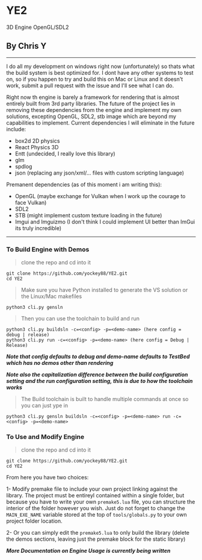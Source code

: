 # YE2

3D Engine OpenGL/SDL2

## By Chris Y

---

I do all my development on windows right now (unfortunately) so thats what the build system is best optimized for. I dont have
any other systems to test on, so if you happen to try and build this on Mac or Linux and it doesn't work, submit a pull request with the issue and I'll see what I can do.

Right now th engine is barely a framework for rendering that is almost entirely built from 3rd party libraries. The future of the project lies in
removing these dependencies from the engine and implement my own solutions, excepting OpenGL, SDL2, stb image which are beyond my capabilities to implement. Current dependencies I will eliminate in the future include:

- box2d 2D physics
- React Physics 3D
- Entt (undecided, I really love this library)
- glm
- spdlog
- json (replacing any json/xml/... files with custom scripting language)

Premanent dependencies (as of this moment i am writing this):

- OpenGL (maybe exchange for Vulkan when I work up the courage to face Vulkan)
- SDL2
- STB (might implement custom texture loading in the future)
- Imgui and Imguizmo (I don't think I could implement UI better than ImGui its truly incredible)

---

### To Build Engine with Demos

> clone the repo and cd into it

    git clone https://github.com/yockey88/YE2.git
    cd YE2

> Make sure you have Python installed to generate the VS solution or the Linux/Mac makefiles

    python3 cli.py gensln 

> Then you can use the toolchain to build and run

    python3 cli.py buildsln -c=<config> -p=<demo-name> (here config = debug | release)
    python3 cli.py run -c=<config> -p=<demo-name> (here config = Debug | Release)

***Note that config defaults to debug and demo-name defaults to TestBed which has no demos other than rendering***

***Note also the capitalization difference between the build configuration setting and the run configuration setting, this is due to how the toolchain works***

> The Build toolchain is built to handle multiple commands at once so you can just ype in

    python3 cli.py gensln buildsln -c=<config> -p=<demo-name> run -c=<config> -p=<demo-name> 

### To Use and Modify Engine

> clone the repo and cd into it

    git clone https://github.com/yockey88/YE2.git
    cd YE2

From here you have two choices:

1- Modify premake file to include your own project linking against the library. The project must be entireyl contained within a single folder, but because you have to write your own `premake5.lua` file, you can structure the interior of the folder however you wish. Just do not forget to change the `MAIN_EXE_NAME` variable stored at the top of `tools/globals.py` to your own project folder location.

2- Or you can simply edit the `premake5.lua` to only build the library (delete the demos sections, leaving just the premake block for the static library)

***More Documentation on Engine Usage is currently being written***
